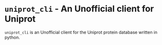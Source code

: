 # `uniprot_cli` - An Unofficial client for Uniprot

`uniprot_cli` is an Unofficial client for the Uniprot protein database
written in python.
